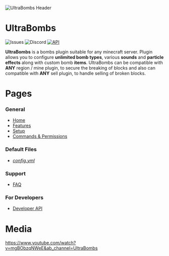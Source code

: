 ![UltraBombs Header](https://imgur.com/0R194U3.png)
# UltraBombs
![Issues](https://img.shields.io/github/issues/Drawethree/UltraBombs?label=Issues&logo=GitHub)
![Discord](https://img.shields.io/discord/505846258867372033?label=Discord&logo=Discord)
[![API](https://jitpack.io/v/Drawethree/UltraBombsAPI.svg)](https://jitpack.io/#Drawethree/UltraBombsAPI)


**UltraBombs** is a bombs plugin suitable for any minecraft server. Plugin allows you to configure **unlimited bomb types**, various **sounds** and **particle effects** along
with custom bomb **items**. UltraBombs can be compatible with **ANY** region / mine plugin, to secure the breaking of blocks and also can compatible with **ANY** sell plugin,
to handle selling of broken blocks.

# Pages
### General
* [Home](https://github.com/Drawethree/UltraBombs/wiki)
* [Features](https://github.com/Drawethree/UltraBombs/wiki/Features)
* [Setup](https://github.com/Drawethree/UltraBombs/wiki/Setup)
* [Commands & Permissions](https://github.com/Drawethree/UltraBombs/wiki/Commands-&-Permissions)
### Default Files
* [_config.yml_](https://github.com/Drawethree/UltraBombs/wiki/config.yml)

### Support
* [FAQ](https://github.com/Drawethree/UltraBombs/wiki/Frequently-Asked-Questions)
### For Developers
* [Developer API](https://github.com/Drawethree/UltraBombsAPI)

# Media
https://www.youtube.com/watch?v=mgBObzqNWeE&ab_channel=UltraBombs


